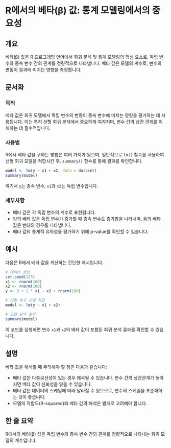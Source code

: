 <!--
Meta Description: # R에서의 베타(β) 값: 통계 모델링에서의 중요성 ## 개요 베타(β) 값은 R 프로그래밍 언어에서 회귀 분석 및 통계 모델링의 핵심 요소로, 독립 변수와 종속 변수 간의 관계를 정량적으로 나타냅니다. 베타 값은 모델의 계수로, 변수의 변동이 결과에 미치는 영향을 ...
Meta Keywords: 변수의, model, 있습니다, 관계를, 모델의
-->

# R에서의 베타(β) 값: 통계 모델링에서의 중요성

## 개요
베타(β) 값은 R 프로그래밍 언어에서 회귀 분석 및 통계 모델링의 핵심 요소로, 독립 변수와 종속 변수 간의 관계를 정량적으로 나타냅니다. 베타 값은 모델의 계수로, 변수의 변동이 결과에 미치는 영향을 측정합니다.

## 문서화

### 목적
베타 값은 회귀 모델에서 독립 변수의 변동이 종속 변수에 미치는 영향을 평가하는 데 사용됩니다. 이는 특히 선형 회귀 분석에서 중요하게 여겨지며, 변수 간의 상관 관계를 이해하는 데 필수적입니다.

### 사용법
R에서 베타 값을 구하는 방법은 여러 가지가 있으며, 일반적으로 `lm()` 함수를 사용하여 선형 회귀 모델을 적합시킨 후, `summary()` 함수를 통해 결과를 확인합니다.

```R
model <- lm(y ~ x1 + x2, data = dataset)
summary(model)
```

여기서 `y`는 종속 변수, `x1`과 `x2`는 독립 변수입니다.

### 세부사항
- 베타 값은 각 독립 변수의 계수로 표현됩니다.
- 양의 베타 값은 독립 변수가 증가할 때 종속 변수도 증가함을 나타내며, 음의 베타 값은 반대의 경우를 나타냅니다.
- 베타 값의 통계적 유의성을 평가하기 위해 p-value를 확인할 수 있습니다.

## 예시
다음은 R에서 베타 값을 계산하는 간단한 예시입니다.

```R
# 데이터 생성
set.seed(123)
x1 <- rnorm(100)
x2 <- rnorm(100)
y <- 3 + 2 * x1 - x2 + rnorm(100)

# 선형 회귀 모델 적합
model <- lm(y ~ x1 + x2)

# 모델 요약 출력
summary(model)
```

이 코드를 실행하면 변수 `x1`과 `x2`의 베타 값이 포함된 회귀 분석 결과를 확인할 수 있습니다.

## 설명
베타 값을 해석할 때 주의해야 할 점은 다음과 같습니다:
- 베타 값은 다중공선성이 있는 경우 왜곡될 수 있습니다. 변수 간의 상관관계가 높아지면 베타 값이 신뢰성을 잃을 수 있습니다.
- 베타 값은 데이터의 스케일에 따라 달라질 수 있으므로, 변수의 스케일을 표준화하는 것이 좋습니다.
- 모델의 적합도(R-squared)와 베타 값의 해석은 별개로 고려해야 합니다.

## 한 줄 요약
R에서의 베타(β) 값은 독립 변수와 종속 변수 간의 관계를 정량적으로 나타내는 회귀 모델의 계수입니다.